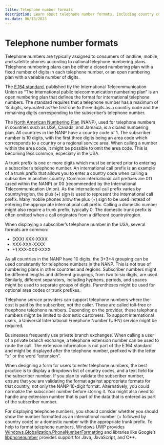 ```yaml
---
title: Telephone number formats
description: Learn about telephone number formats, including country codes, area codes, and trunk prefixes, and how to format them for display.
ms.date: 06/13/2023
---
```


# Telephone number formats

Telephone numbers are typically assigned to consumers of landline, mobile, and satellite phones according to national telephone numbering plans. Telephone numbering plans can be either a closed numbering plan with a fixed number of digits in each telephone number, or an open numbering plan with a variable number of digits.

The [E.164 standard](https://www.itu.int/rec/T-REC-E.164), published by the International Telecommunication Union as “The international public telecommunication numbering plan” is an open numbering plan that defines the format for international telephone numbers. The standard requires that a telephone number has a maximum of 15 digits, separated as the first one to three digits as a country code and the remaining digits corresponding to the subscriber’s telephone number.

The [North American Numbering Plan](https://nationalnanpa.com/) (NANP), used for telephone numbers in countries such as USA, Canada, and Jamaica, is a closed numbering plan. All countries in the NANP have a country code of 1. The subscriber number is 10 digits, with the first three digits being an area code which corresponds to a country or a regional service area. When calling a number within the area code, it might be possible to omit the area code. This is becoming less common, especially in the USA.

A trunk prefix is one or more digits which must be entered prior to entering a subscriber’s telephone number. An international call prefix is an example of a trunk prefix that allows you to enter a country code when calling a subscriber in another country. Common international call prefixes are 011 (used within the NANP) or 00 (recommended by the International Telecommunication Union). As the international call prefix varies by country/region, the plus (+) sign is used to represent the international call prefix. Many mobile phones allow the plus (+) sign to be used instead of entering the appropriate international call prefix. Calling a domestic number might also require a trunk prefix, typically 0. The domestic trunk prefix is often omitted when a call originates from a different country/region.

When displaying a subscriber’s telephone number in the USA, several formats are common:

- (XXX) XXX-XXXX
- XXX-XXX-XXXX
- +1 XXX-XXX-XXXX

As all countries in the NANP have 10 digits, the 3+3+4 grouping can be used consistently for telephone numbers in the NANP. This is not true of numbering plans in other countries and regions. Subscriber numbers might be different lengths and different groupings, from two to six digits, are used. Similarly, different separators, including hyphens, periods, and spaces might be used to separate groups of digits. Parentheses might be used for optional area codes or trunk prefixes.

Telephone service providers can support telephone numbers where the cost is paid by the subscriber, not the caller. These are called toll-free or freephone telephone numbers. Depending on the provider, these telephone numbers might be limited to domestic customers. To support international users, a Universal International Freephone Number (UIFN) service might be required.

Businesses frequently use private branch exchanges. When calling a user of a private branch exchange, a telephone extension number can be used to route the call. The extension information is not part of the E.164 standard and might be displayed after the telephone number, prefixed with the letter “x” or the word “extension”.

When designing a form for users to enter telephone numbers, the best practice is to display a dropdown list of country codes, and a text field for the subscriber number. If you plan to validate the subscriber number, ensure that you are validating the format against appropriate formats for that country, not only the NANP 10-digit format. Alternatively, you could normalize the subscriber number before storing it. You might also need to handle any extension number that is part of the data that is entered as part of the subscriber number. 

For displaying telephone numbers, you should consider whether you should show the number formatted as an international number (+ followed by country code) or a domestic number with the appropriate trunk prefix. To help to format telephone numbers, Windows UWP provides [Windows.Globalization.PhoneNumberFormatting](/uwp/api/windows.globalization.phonenumberformatting) and libraries like Google’s [libphonenumber](https://github.com/google/libphonenumber) provides support for Java, JavaScript, and C++.
